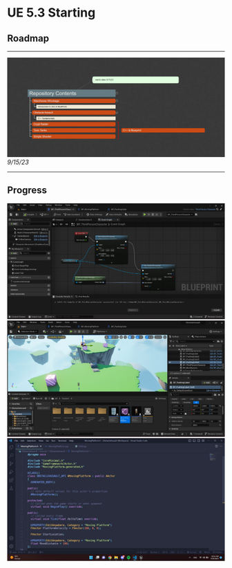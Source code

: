 # UE 5.3 Starting

## Roadmap

---

<img src="content.png"> <br>
_9/15/23_

---

## Progress

<img src = "Progress/CharacterCollision.png">
<img src = "Progress/ObstacleParkour.png">
<img src = "Progress/VSCode.png">
